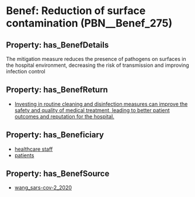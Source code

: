 # Benef: __Reduction of surface contamination__ (PBN__Benef_275)

## Property: has_BenefDetails

The mitigation measure reduces the presence of pathogens on surfaces in the hospital environment, decreasing the risk of transmission and improving infection control

## Property: has_BenefReturn

* [Investing in routine cleaning and disinfection measures can improve the safety and quality of medical treatment, leading to better patient outcomes and reputation for the hospital.](../BenefReturn/PBN__BenefReturn_287)

## Property: has_Beneficiary

* [healthcare staff](../Stakeholder/PBN__Stakeholder_139)
* [patients](../Stakeholder/PBN__Stakeholder_31)

## Property: has_BenefSource

* [wang_sars-cov-2_2020](../Article/PBN__Article_55)

